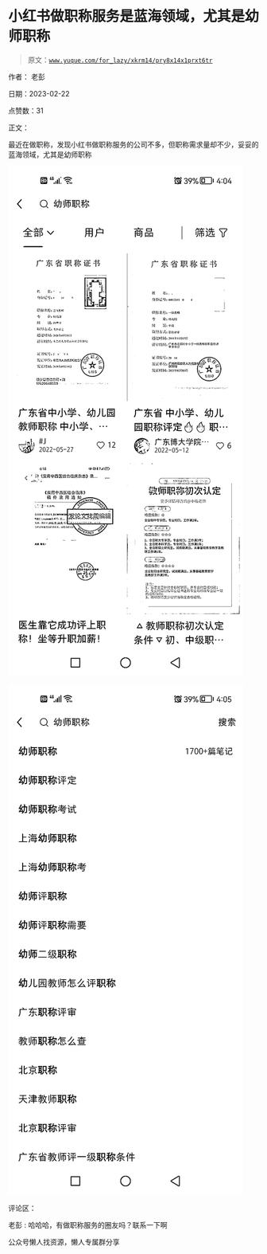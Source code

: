 # 小红书做职称服务是蓝海领域，尤其是幼师职称

> 原文：[`www.yuque.com/for_lazy/xkrm14/pry8x14x1prxt6tr`](https://www.yuque.com/for_lazy/xkrm14/pry8x14x1prxt6tr)

作者： 老彭

日期：2023-02-22

点赞数：31

正文：

最近在做职称，发现小红书做职称服务的公司不多，但职称需求量却不少，妥妥的蓝海领域，尤其是幼师职称

![](img/63a162c45d9fcfc128e9f9581a588d6c.png)  

![](img/9408b6eec1c74d04b4b7e2b4d622a534.png)  

评论区：

老彭 : 哈哈哈，有做职称服务的圈友吗？联系一下啊

公众号懒人找资源，懒人专属群分享

